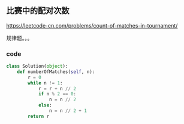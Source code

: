 ## 比赛中的配对次数

https://leetcode-cn.com/problems/count-of-matches-in-tournament/

规律题。。。

### code

```python
class Solution(object):
    def numberOfMatches(self, n):
        r = 0
        while n != 1:
            r = r + n // 2
            if n % 2 == 0:
                n = n // 2
            else:
                n = n // 2 + 1
        return r
```
